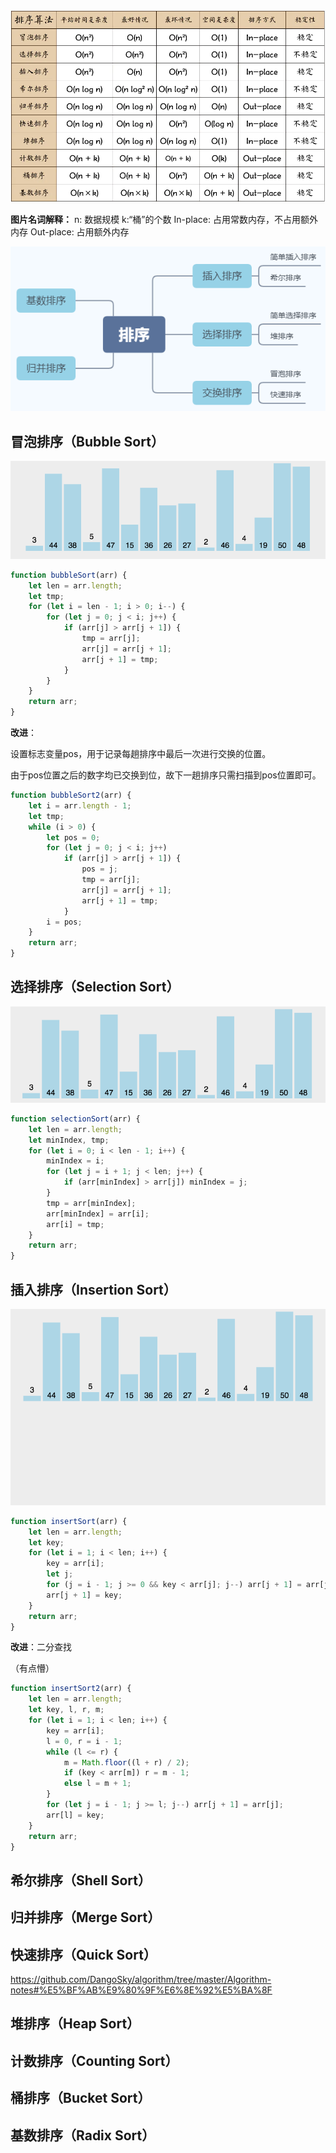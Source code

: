 <img src="十大排序.assets/4abde1748817d7f35f2bf8b6a058aa40" alt="这里写图片描述" style="zoom:67%;" />

**图片名词解释：** n: 数据规模 k:“桶”的个数 In-place: 占用常数内存，不占用额外内存 Out-place: 占用额外内存

![image-20210624112403894](十大排序.assets/image-20210624112403894.png)

## 冒泡排序（Bubble Sort）

<img src="十大排序.assets/f427727489dff5fcb0debdd69b478ecf" alt="这里写图片描述" style="zoom:67%;" />

```js
function bubbleSort(arr) {
    let len = arr.length;
    let tmp;
    for (let i = len - 1; i > 0; i--) {
        for (let j = 0; j < i; j++) {
            if (arr[j] > arr[j + 1]) {
                tmp = arr[j];
                arr[j] = arr[j + 1];
                arr[j + 1] = tmp;
            }
        }
    }
    return arr;
}
```

**改进**：

设置标志变量pos，用于记录每趟排序中最后一次进行交换的位置。

由于pos位置之后的数字均已交换到位，故下一趟排序只需扫描到pos位置即可。

```js
function bubbleSort2(arr) {
    let i = arr.length - 1;
    let tmp;
    while (i > 0) {
        let pos = 0;
        for (let j = 0; j < i; j++)
            if (arr[j] > arr[j + 1]) {
                pos = j;
                tmp = arr[j];
                arr[j] = arr[j + 1];
                arr[j + 1] = tmp;
            }
        i = pos;
    }
    return arr;
}
```

## 选择排序（Selection Sort）

<img src="十大排序.assets/138a44298f3693e3fdd1722235e72f0f" alt="这里写图片描述" style="zoom:67%;" />

```js
function selectionSort(arr) {
    let len = arr.length;
    let minIndex, tmp;
    for (let i = 0; i < len - 1; i++) {
        minIndex = i;
        for (let j = i + 1; j < len; j++) {
            if (arr[minIndex] > arr[j]) minIndex = j;
        }
        tmp = arr[minIndex];
        arr[minIndex] = arr[i];
        arr[i] = tmp;
    }
    return arr;
}
```

## 插入排序（Insertion Sort）

<img src="十大排序.assets/f0e1e3b7f95c3888ab2791b6abbfae41" alt="这里写图片描述" style="zoom:67%;" />

```js
function insertSort(arr) {
    let len = arr.length;
    let key;
    for (let i = 1; i < len; i++) {
        key = arr[i];
        let j;
        for (j = i - 1; j >= 0 && key < arr[j]; j--) arr[j + 1] = arr[j];
        arr[j + 1] = key;
    }
    return arr;
}
```

**改进**：二分查找

（有点懵）

```js
function insertSort2(arr) {
    let len = arr.length;
    let key, l, r, m;
    for (let i = 1; i < len; i++) {
        key = arr[i];
        l = 0, r = i - 1;
        while (l <= r) {
            m = Math.floor((l + r) / 2);
            if (key < arr[m]) r = m - 1;
            else l = m + 1;
        }
        for (let j = i - 1; j >= l; j--) arr[j + 1] = arr[j];
        arr[l] = key;
    }
    return arr;
}
```

## 希尔排序（Shell Sort）

## 归并排序（Merge Sort）

## 快速排序（Quick Sort）

https://github.com/DangoSky/algorithm/tree/master/Algorithm-notes#%E5%BF%AB%E9%80%9F%E6%8E%92%E5%BA%8F



## 堆排序（Heap Sort）

## 计数排序（Counting Sort）

## 桶排序（Bucket Sort）

## 基数排序（Radix Sort）